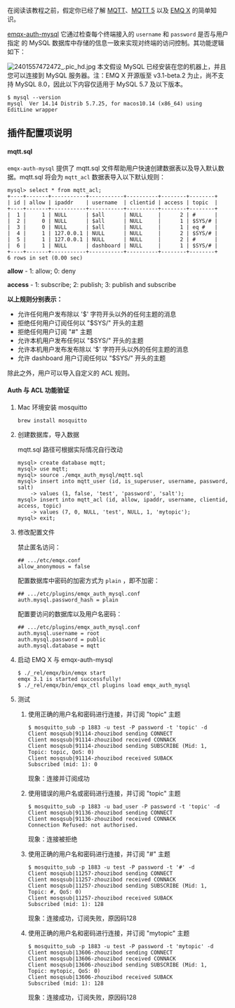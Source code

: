 在阅读该教程之前，假定你已经了解 [MQTT](https://docs.oasis-open.org/mqtt/mqtt/v3.1.1/os/mqtt-v3.1.1-os.html)、[MQTT 5](https://docs.oasis-open.org/mqtt/mqtt/v5.0/os/mqtt-v5.0-os.html) 以及 [EMQ X](https://github.com/emqx/emqx) 的简单知识。

[emqx-auth-mysql](https://github.com/emqx/emqx-auth-mysql) 它通过检查每个终端接入的 `username` 和 `password` 是否与用户指定 的 MySQL 数据库中存储的信息一致来实现对终端的访问控制。其功能逻辑如下：

![2401557472472_.pic_hd.jpg](https://static.emqx.net/images/c97590dd35a944ceffba07ba3e8f52a5.jpg)
本文假设 MySQL 已经安装在您的机器上，并且您可以连接到 MySQL 服务器。注：EMQ X 开源版至 v3.1-beta.2 为止，尚不支持 MySQL 8.0，因此以下内容仅适用于 MySQL 5.7 及以下版本。

```
$ mysql --version
mysql  Ver 14.14 Distrib 5.7.25, for macos10.14 (x86_64) using  EditLine wrapper
```



## 插件配置项说明          







#### mqtt.sql

`emqx-auth-mysql` 提供了 mqtt.sql 文件帮助用户快速创建数据表以及导入默认数据。mqtt.sql 将会为 `mqtt_acl` 数据表导入以下默认规则：

```
mysql> select * from mqtt_acl;
+----+-------+-----------+-----------+----------+--------+--------+
| id | allow | ipaddr    | username  | clientid | access | topic  |
+----+-------+-----------+-----------+----------+--------+--------+
|  1 |     1 | NULL      | $all      | NULL     |      2 | #      |
|  2 |     0 | NULL      | $all      | NULL     |      1 | $SYS/# |
|  3 |     0 | NULL      | $all      | NULL     |      1 | eq #   |
|  4 |     1 | 127.0.0.1 | NULL      | NULL     |      2 | $SYS/# |
|  5 |     1 | 127.0.0.1 | NULL      | NULL     |      2 | #      |
|  6 |     1 | NULL      | dashboard | NULL     |      1 | $SYS/# |
+----+-------+-----------+-----------+----------+--------+--------+
6 rows in set (0.00 sec)
```

**allow** - 1: allow; 0: deny

**access** - 1: subscribe; 2: publish; 3: publish and subscribe



**以上规则分别表示：**

- 允许任何用户发布除以 '$' 字符开头以外的任何主题的消息
- 拒绝任何用户订阅任何以 "$SYS/" 开头的主题
- 拒绝任何用户订阅 "#" 主题
- 允许本机用户发布任何以 "$SYS/" 开头的主题
- 允许本机用户发布发布除以 '$' 字符开头以外的任何主题的消息
- 允许 dashboard 用户订阅任何以 "$SYS/" 开头的主题

除此之外，用户可以导入自定义的 ACL 规则。



#### Auth 与 ACL 功能验证

1. Mac 环境安装 mosquitto

   `brew install mosquitto`

2. 创建数据库，导入数据

   mqtt.sql 路径可根据实际情况自行改动

   ```
   mysql> create database mqtt;
   mysql> use mqtt;
   mysql> source ./emqx_auth_mysql/mqtt.sql
   mysql> insert into mqtt_user (id, is_superuser, username, password, salt)
       -> values (1, false, 'test', 'password', 'salt');
   mysql> insert into mqtt_acl (id, allow, ipaddr, username, clientid, access, topic)
       -> values (7, 0, NULL, 'test', NULL, 1, 'mytopic');
   mysql> exit;
   ```

3. 修改配置文件

   禁止匿名访问：

   ```
   ## .../etc/emqx.conf
   allow_anonymous = false
   ```

   配置数据库中密码的加密方式为 `plain` ，即不加密：

   ```
   ## .../etc/plugins/emqx_auth_mysql.conf
   auth.mysql.password_hash = plain
   ```

   配置要访问的数据库以及用户名密码：

   ```
   ## .../etc/plugins/emqx_auth_mysql.conf
   auth.mysql.username = root
   auth.mysql.password = public
   auth.mysql.database = mqtt
   ```

4. 启动 EMQ X 与 emqx-auth-mysql

   ```
   $ ./_rel/emqx/bin/emqx start
   emqx 3.1 is started successfully!
   $ ./_rel/emqx/bin/emqx_ctl plugins load emqx_auth_mysql
   ```



5. 测试

   1. 使用正确的用户名和密码进行连接，并订阅 "topic" 主题

      ```
      $ mosquitto_sub -p 1883 -u test -P password -t 'topic' -d
      Client mosqsub|91114-zhouzibod sending CONNECT
      Client mosqsub|91114-zhouzibod received CONNACK
      Client mosqsub|91114-zhouzibod sending SUBSCRIBE (Mid: 1, Topic: topic, QoS: 0)
      Client mosqsub|91114-zhouzibod received SUBACK
      Subscribed (mid: 1): 0
      ```

      现象：连接并订阅成功

   2. 使用错误的用户名或密码进行连接，并订阅 "topic" 主题

      ```
      $ mosquitto_sub -p 1883 -u bad_user -P password -t 'topic' -d
      Client mosqsub|91136-zhouzibod sending CONNECT
      Client mosqsub|91136-zhouzibod received CONNACK
      Connection Refused: not authorised.
      ```

      现象：连接被拒绝

   3. 使用正确的用户名和密码进行连接，并订阅 "#" 主题

      ```
      $ mosquitto_sub -p 1883 -u test -P password -t '#' -d
      Client mosqsub|11257-zhouzibod sending CONNECT
      Client mosqsub|11257-zhouzibod received CONNACK
      Client mosqsub|11257-zhouzibod sending SUBSCRIBE (Mid: 1, Topic: #, QoS: 0)
      Client mosqsub|11257-zhouzibod received SUBACK
      Subscribed (mid: 1): 128
      ```

      现象：连接成功，订阅失败，原因码128

   4. 使用正确的用户名和密码进行连接，并订阅 "mytopic" 主题

      ```
      $ mosquitto_sub -p 1883 -u test -P password -t 'mytopic' -d
      Client mosqsub|13606-zhouzibod sending CONNECT
      Client mosqsub|13606-zhouzibod received CONNACK
      Client mosqsub|13606-zhouzibod sending SUBSCRIBE (Mid: 1, Topic: mytopic, QoS: 0)
      Client mosqsub|13606-zhouzibod received SUBACK
      Subscribed (mid: 1): 128
      ```

      现象：连接成功，订阅失败，原因码128

